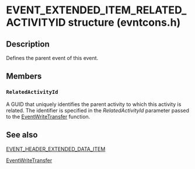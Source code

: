 # EVENT_EXTENDED_ITEM_RELATED_ACTIVITYID structure (evntcons.h)

## Description

Defines the parent event of this event.

## Members

### `RelatedActivityId`

A GUID that uniquely identifies the parent activity to which this activity is related. The identifier is specified in the *RelatedActivityId* parameter passed to the [EventWriteTransfer](https://learn.microsoft.com/windows/desktop/api/evntprov/nf-evntprov-eventwritetransfer) function.

## See also

[EVENT_HEADER_EXTENDED_DATA_ITEM](https://learn.microsoft.com/windows/desktop/api/evntcons/ns-evntcons-event_header_extended_data_item)

[EventWriteTransfer](https://learn.microsoft.com/windows/desktop/api/evntprov/nf-evntprov-eventwritetransfer)